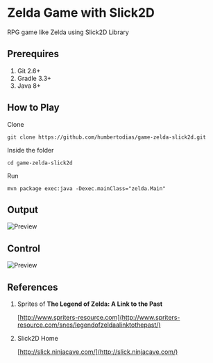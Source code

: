 # Zelda Game with Slick2D

RPG game like Zelda using Slick2D Library


## Prerequires

1. Git 2.6+
2. Gradle 3.3+
3. Java 8+

## How to Play

Clone

```
git clone https://github.com/humbertodias/game-zelda-slick2d.git
```

Inside the folder

```
cd game-zelda-slick2d
```

Run

```
mvn package exec:java -Dexec.mainClass="zelda.Main"
```


## Output
![Preview](doc/zelda.gif)

## Control
![Preview](doc/control.png)



## References

1. Sprites of **The Legend of Zelda: A Link to the Past**

	[http://www.spriters-resource.com](http://www.spriters-resource.com/snes/legendofzeldaalinktothepast/)

2. Slick2D Home

	[http://slick.ninjacave.com/](http://slick.ninjacave.com/)
